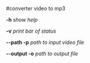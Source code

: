 #converter video to mp3

**-h** 			 *show help*


**-v**			 *print bar of status*


**--path -p**    *path to input video file*


**--output -o**  *path to output file*

